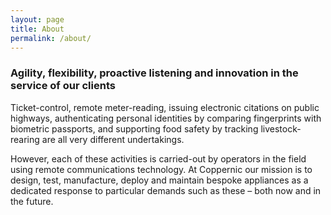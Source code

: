 ```yaml
---
layout: page
title: About
permalink: /about/
---
```


### Agility, flexibility, proactive listening and innovation in the service of our clients


Ticket-control, remote meter-reading, issuing electronic citations on public highways, authenticating personal identities by comparing fingerprints with biometric passports, and supporting food safety by tracking livestock-rearing are all very different undertakings.

However, each of these activities is carried-out by operators in the field using remote communications technology. At Coppernic our mission is to design, test, manufacture, deploy and maintain bespoke appliances as a dedicated response to particular demands such as these – both now and in the future.
